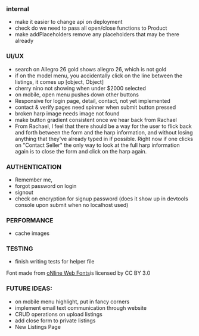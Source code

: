 ### internal
- make it easier to change api on deployment
- check do we need to pass all open/close functions to Product
- make addPlaceholders remove any placeholders that may be there already

### UI/UX
- search on Allegro 26 gold shows allegro 26, which is not gold
- if on the model menu, you accidentally click on the line between the listings, it comes up [object, Object]
- cherry nino not showing when under $2000 selected
- on mobile, open menu pushes down other buttons
- Responsive for login page, detail, contact, not yet implemented 
- contact & verify pages need spinner when submit button pressed
- broken harp image needs image not found
- make button gradient consistent once we hear back from Rachael
- From Rachael, I feel that there should be a way for the user to flick back and forth between the form and the harp information, and without losing anything that they've already typed in if possible. Right now if one clicks on "Contact Seller" the only way to look at the full harp information again is to close the form and click on the harp again. 

### AUTHENTICATION
- Remember me, 
- forgot password on login
- signout
- check on encryption for signup password (does it show up in devtools console upon submit when no localhost used)

### PERFORMANCE
- cache images

### TESTING

- finish writing tests for helper file

<div>Font made from <a href="http://www.onlinewebfonts.com">oNline Web Fonts</a>is licensed by CC BY 3.0</div>

### FUTURE IDEAS:

- on mobile menu highlight, put in fancy corners
- implement email text communication through website
- CRUD operations on upload listings
- add close form to private listings
- New Listings Page
